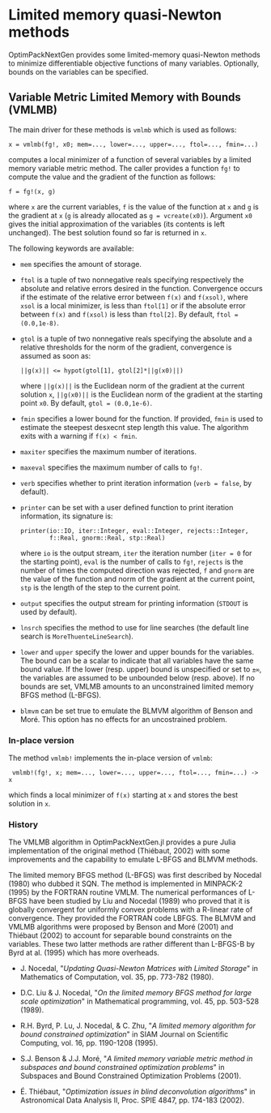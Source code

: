# Limited memory quasi-Newton methods

OptimPackNextGen provides some limited-memory quasi-Newton methods to minimize
differentiable objective functions of many variables.  Optionally, bounds on
the variables can be specified.


## Variable Metric Limited Memory with Bounds (VMLMB)

The main driver for these methods is `vmlmb` which is used as follows:

    x = vmlmb(fg!, x0; mem=..., lower=..., upper=..., ftol=..., fmin=...)

computes a local minimizer of a function of several variables by a limited
memory variable metric method.  The caller provides a function `fg!` to compute
the value and the gradient of the function as follows:

    f = fg!(x, g)

where `x` are the current variables, `f` is the value of the function at `x`
and `g` is the gradient at `x` (`g` is already allocated as `g = vcreate(x0)`).
Argument `x0` gives the initial approximation of the variables (its contents is
left unchanged).  The best solution found so far is returned in `x`.

The following keywords are available:

* `mem` specifies the amount of storage.

* `ftol` is a tuple of two nonnegative reals specifying respectively the
  absolute and relative errors desired in the function.  Convergence occurs if
  the estimate of the relative error between `f(x)` and `f(xsol)`, where `xsol`
  is a local minimizer, is less than `ftol[1]` or if the absolute error between
  `f(x)` and `f(xsol)` is less than `ftol[2]`.  By default, `ftol = (0.0,1e-8)`.

* `gtol` is a tuple of two nonnegative reals specifying the absolute and a
  relative thresholds for the norm of the gradient, convergence is assumed as
  soon as:

      ||g(x)|| <= hypot(gtol[1], gtol[2]*||g(x0)||)

  where `||g(x)||` is the Euclidean norm of the gradient at the current
  solution `x`, `||g(x0)||` is the Euclidean norm of the gradient at the
  starting point `x0`.  By default, `gtol = (0.0,1e-6)`.

* `fmin` specifies a lower bound for the function.  If provided, `fmin` is used
  to estimate the steepest desxecnt step length this value.  The algorithm
  exits with a warning if `f(x) < fmin`.

* `maxiter` specifies the maximum number of iterations.

* `maxeval` specifies the maximum number of calls to `fg!`.

* `verb` specifies whether to print iteration information (`verb = false`, by
  default).

* `printer` can be set with a user defined function to print iteration
  information, its signature is:

      printer(io::IO, iter::Integer, eval::Integer, rejects::Integer,
              f::Real, gnorm::Real, stp::Real)

  where `io` is the output stream, `iter` the iteration number (`iter = 0` for
  the starting point), `eval` is the number of calls to `fg!`, `rejects` is the
  number of times the computed direction was rejected, `f` and `gnorm` are the
  value of the function and norm of the gradient at the current point, `stp` is
  the length of the step to the current point.

* `output` specifies the output stream for printing information (`STDOUT` is
  used by default).

* `lnsrch` specifies the method to use for line searches (the default
   line search is `MoreThuenteLineSearch`).

* `lower` and `upper` specify the lower and upper bounds for the variables.
   The bound can be a scalar to indicate that all variables have the same bound
   value.  If the lower (resp. upper) bound is unspecified or set to `±∞`, the
   variables are assumed to be unbounded below (resp. above).  If no bounds are
   set, VMLMB amounts to an unconstrained limited memory BFGS method (L-BFGS).

* `blmvm` can be set true to emulate the BLMVM algorithm of Benson and Moré.
  This option has no effects for an uncostrained problem.


### In-place version

The method `vmlmb!` implements the in-place version of `vmlmb`:

     vmlmb!(fg!, x; mem=..., lower=..., upper=..., ftol=..., fmin=...) -> x

which finds a local minimizer of `f(x)` starting at `x` and stores the best
solution in `x`.


### History

The VMLMB algorithm in OptimPackNextGen.jl provides a pure Julia implementation
of the original method (Thiébaut, 2002) with some improvements and the
capability to emulate L-BFGS and BLMVM methods.

The limited memory BFGS method (L-BFGS) was first described by Nocedal (1980)
who dubbed it SQN.  The method is implemented in MINPACK-2 (1995) by the
FORTRAN routine VMLM.  The numerical performances of L-BFGS have been studied
by Liu and Nocedal (1989) who proved that it is globally convergent for
uniformly convex problems with a R-linear rate of convergence.  They provided
the FORTRAN code LBFGS.  The BLMVM and VMLMB algorithms were proposed by Benson
and Moré (2001) and Thiébaut (2002) to account for separable bound constraints
on the variables.  These two latter methods are rather different than L-BFGS-B
by Byrd at al. (1995) which has more overheads.

* J. Nocedal, "*Updating Quasi-Newton Matrices with Limited Storage*" in
  Mathematics of Computation, vol. 35, pp. 773-782 (1980).

* D.C. Liu & J. Nocedal, "*On the limited memory BFGS method for large scale
  optimization*" in Mathematical programming, vol. 45, pp. 503-528
  (1989).

* R.H. Byrd, P. Lu, J. Nocedal, & C. Zhu, "*A limited memory algorithm for
  bound constrained optimization*" in SIAM Journal on Scientific Computing,
  vol. 16, pp. 1190-1208 (1995).

* S.J. Benson & J.J. Moré, "*A limited memory variable metric method in
  subspaces and bound constrained optimization problems*" in Subspaces and
  Bound Constrained Optimization Problems (2001).

* É. Thiébaut, "*Optimization issues in blind deconvolution algorithms*" in
  Astronomical Data Analysis II, Proc. SPIE 4847, pp. 174-183 (2002).
